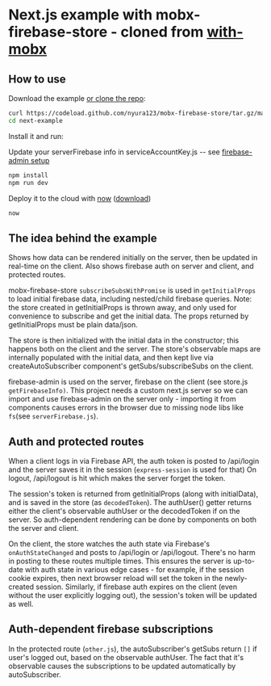 
# Next.js example with mobx-firebase-store - cloned from [with-mobx](https://github.com/zeit/next.js/tree/master/examples/with-mobx)

## How to use

Download the example [or clone the repo](https://github.com/nyura123/mobx-firebase-store):

```bash
curl https://codeload.github.com/nyura123/mobx-firebase-store/tar.gz/master | tar -xz --strip=2 mobx-firebase-store-master/examples/next-example
cd next-example
```

Install it and run:

Update your serverFirebase info in serviceAccountKey.js -- see [firebase-admin setup](https://firebase.google.com/docs/admin/setup)

```bash
npm install
npm run dev
```

Deploy it to the cloud with [now](https://zeit.co/now) ([download](https://zeit.co/download))

```bash
now
```

## The idea behind the example

Shows how data can be rendered initially on the server, then be updated in real-time on the client. Also shows firebase auth on server and client, and protected routes.

mobx-firebase-store `subscribeSubsWithPromise` is used in `getInitialProps` to load initial firebase data, including nested/child firebase queries.
Note: the store created in getInitialProps is thrown away, and only used for convenience to subscribe and get the initial data. 
The props returned by getInitialProps must be plain data/json.

The store is then initialized with the initial data in the constructor; this happens both on the client and the server.
The store's observable maps are internally populated with the initial data, and then kept live via createAutoSubscriber component's getSubs/subscribeSubs on the client.

firebase-admin is used on the server, firebase on the client (see store.js `getFirebaseInfo)`.
This project needs a custom next.js server so we can import and use firebase-admin on the server only - importing it from components causes errors in the browser due to missing node libs like `fs`(see `serverFirebase.js`).

## Auth and protected routes
When a client logs in via Firebase API, the auth token is posted to /api/login and the server saves it in the session (`express-session` is used for that)
On logout, /api/logout is hit which makes the server forget the token.

The session's token is returned from getInitialProps (along with initialData), and is saved in the store (as `decodedToken`). 
The authUser() getter returns either the client's observable authUser or the decodedToken if on the server. 
So auth-dependent rendering can be done by components on both the server and client.

On the client, the store watches the auth state via Firebase's `onAuthStateChanged` and posts to /api/login or /api/logout.
There's no harm in posting to these routes multiple times. This ensures the server is up-to-date with auth state in various edge cases - for example, if the session cookie expires, then next browser reload will set the token in the newly-created session.
Similarly, if firebase auth expires on the client (even without the user explicitly logging out), the session's token will be updated as well.

## Auth-dependent firebase subscriptions
In the protected route (`other.js`), the autoSubscriber's getSubs return `[]` if user's logged out, based on the observable authUser.
The fact that it's observable causes the subscriptions to be updated automatically by autoSubscriber.



